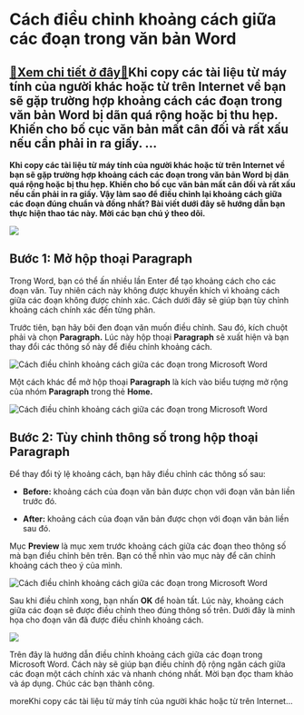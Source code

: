 Cách điều chỉnh khoảng cách giữa các đoạn trong văn bản Word
============================================================

[:gift:Xem chi tiết ở đây:gift:](https://hddtvn.com/cach-dieu-chinh-khoang-cach-giua-cac-doan-trong-van-ban-word/)Khi copy các tài liệu từ máy tính của người khác hoặc từ trên Internet về bạn sẽ gặp trường hợp khoảng cách các đoạn trong văn bản Word bị dãn quá rộng hoặc bị thu hẹp. Khiến cho bố cục văn bản mất cân đối và rất xấu nếu cần phải in ra giấy. …
---------------------------------------------------------------------------------------------------------------------------------------------------------------------------------------------------------------------------------------------------

**Khi copy các tài liệu từ máy tính của người khác hoặc từ trên Internet về bạn sẽ gặp trường hợp khoảng cách các đoạn trong văn bản Word bị dãn quá rộng hoặc bị thu hẹp. Khiến cho bố cục văn bản mất cân đối và rất xấu nếu cần phải in ra giấy. Vậy làm sao để điều chỉnh lại khoảng cách giữa các đoạn đúng chuẩn và đồng nhất? Bài viết dưới đây sẽ hướng dẫn bạn thực hiện thao tác này. Mời các bạn chú ý theo dõi.**


![](https://hddtvn.com/wp-content/uploads/2021/01/khoang-cach-cac-doan.png)


Bước 1: Mở hộp thoại **Paragraph**
----------------------------------


Trong Word, bạn có thể ấn nhiều lần Enter để tạo khoảng cách cho các đoạn văn. Tuy nhiên cách này không được khuyến khích vì khoảng cách giữa các đoạn không được chính xác. Cách dưới đây sẽ giúp bạn tùy chỉnh khoảng cách chính xác đến từng phân.


Trước tiên, bạn hãy bôi đen đoạn văn muốn điều chỉnh. Sau đó, kích chuột phải và chọn **Paragraph.** Lúc này hộp thoại **Paragraph** sẽ xuất hiện và bạn thay đổi các thông số này để điều chỉnh khoảng cách.


![Cách điều chỉnh khoảng cách giữa các đoạn trong Microsoft Word](https://hddtvn.com/wp-content/uploads/2021/01/x0nKPH6.png "Cách điều chỉnh khoảng cách giữa các đoạn trong Microsoft Word")


Một cách khác để mở hộp thoại **Paragraph** là kích vào biểu tượng mở rộng của nhóm **Paragraph** trong thẻ **Home.**


![Cách điều chỉnh khoảng cách giữa các đoạn trong Microsoft Word](https://hddtvn.com/wp-content/uploads/2021/01/noIMUri.png "Cách điều chỉnh khoảng cách giữa các đoạn trong Microsoft Word")


Bước 2: Tùy chỉnh thông số trong hộp thoại **Paragraph**
--------------------------------------------------------


Để thay đổi tỷ lệ khoảng cách, bạn hãy điều chỉnh các thông số sau:




* **Before:** khoảng cách của đoạn văn bản được chọn với đoạn văn bản liền trước đó.

* **After:** khoảng cách của đoạn văn bản được chọn với đoạn văn bản liền sau đó.



Mục **Preview** là mục xem trước khoảng cách giữa các đoạn theo thông số mà bạn điều chỉnh bên trên. Bạn có thể nhìn vào mục này để căn chỉnh khoảng cách theo ý của mình.


![Cách điều chỉnh khoảng cách giữa các đoạn trong Microsoft Word](https://hddtvn.com/wp-content/uploads/2021/01/eFj8UXy.png "Cách điều chỉnh khoảng cách giữa các đoạn trong Microsoft Word")


Sau khi điều chỉnh xong, bạn nhấn **OK** để hoàn tất. Lúc này, khoảng cách giữa các đoạn sẽ được điều chỉnh theo đúng thông số trên. Dưới đây là minh họa cho đoạn văn đã được điều chỉnh khoảng cách.


![](https://hddtvn.com/wp-content/uploads/2021/01/ANjHegv.png)


Trên đây là hướng dẫn điều chỉnh khoảng cách giữa các đoạn trong Microsoft Word. Cách này sẽ giúp bạn điều chỉnh độ rộng ngăn cách giữa các đoạn một cách chính xác và nhanh chóng nhất. Mời bạn đọc tham khảo và áp dụng. Chúc các bạn thành công.


moreKhi copy các tài liệu từ máy tính của người khác hoặc từ trên Internet…

